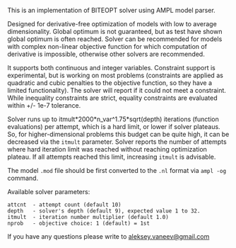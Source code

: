 This is an implementation of BITEOPT solver using AMPL model parser.

Designed for derivative-free optimization of models with low to average
dimensionality. Global optimum is not guaranteed, but as test have shown
global optimum is often reached. Solver can be recommended for models with
complex non-linear objective function for which computation of derivative is
impossible, otherwise other solvers are recommended.

It supports both continuous and integer variables. Constraint support is
experimental, but is working on most problems (constraints are applied as
quadratic and cubic penalties to the objective function, so they have a
limited functionality). The solver will report if it could not meet a
constraint. While inequality constraints are strict, equality constraints are
evaluated within +/- 1e-7 tolerance.

Solver runs up to itmult\*2000\*n_var^1.75\*sqrt(depth) iterations (function
evaluations) per attempt, which is a hard limit, or lower if solver plateaus.
So, for higher-dimensional problems this budget can be quite high, it can be
decreased via the `itmult` parameter. Solver reports the number of attempts
where hard iteration limit was reached without reaching optimization plateau.
If all attempts reached this limit, increasing `itmult` is advisable.

The model `.mod` file should be first converted to the `.nl` format via
`ampl -og` command.

Available solver parameters:

    attcnt  - attempt count (default 10)
    depth   - solver's depth (default 9), expected value 1 to 32.
    itmult  - iteration number multiplier (default 1.0)
    nprob   - objective choice: 1 (default) = 1st

If you have any questions please write to aleksey.vaneev@gmail.com
